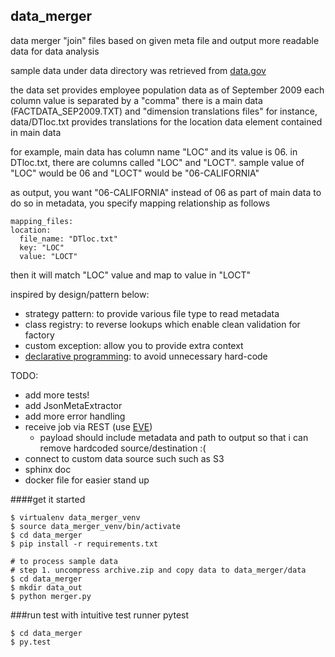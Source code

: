 data_merger
-----

data merger "join" files based on given meta file and output more readable data for data analysis

sample data under data directory was retrieved from [data.gov](http://catalog.data.gov/dataset/fedscope-employment-cubes)

the data set provides employee population data as of September 2009
each column value is separated by a "comma"
there is a main data (FACTDATA_SEP2009.TXT) and "dimension translations files"
for instance, data/DTloc.txt provides translations for the location data element contained in main data

for example, main data has column name "LOC" and its value is 06.
in DTloc.txt, there are columns called "LOC" and "LOCT". 
sample value of "LOC" would be 06 and "LOCT" would be "06-CALIFORNIA"

as output, you want "06-CALIFORNIA" instead of 06 as part of main data
to do so in metadata, you specify mapping relationship as follows 

    mapping_files:
    location: 
      file_name: "DTloc.txt"
      key: "LOC"
      value: "LOCT"

then it will match "LOC" value and map to value in "LOCT"


inspired by design/pattern below:

- strategy pattern: to provide various file type to read metadata 
- class registry: to reverse lookups which enable clean validation for factory
- custom exception: allow you to provide extra context
- [declarative programming](http://en.wikipedia.org/wiki/Declarative_programming): to avoid unnecessary hard-code

TODO:

- add more tests!
- add JsonMetaExtractor
- add more error handling
- receive job via REST (use [EVE](http://python-eve.org/))
    - payload should include metadata and path to output so that i can remove hardcoded source/destination :(
- connect to custom data source such such as S3
- sphinx doc
- docker file for easier stand up


####get it started
    
    $ virtualenv data_merger_venv
    $ source data_merger_venv/bin/activate
    $ cd data_merger
    $ pip install -r requirements.txt
    
    # to process sample data
    # step 1. uncompress archive.zip and copy data to data_merger/data
    $ cd data_merger
    $ mkdir data_out
    $ python merger.py


###run test with intuitive test runner pytest

    $ cd data_merger
    $ py.test
